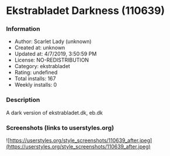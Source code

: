 # Ekstrabladet Darkness (110639)

### Information
- Author: Scarlet Lady (unknown)
- Created at: unknown
- Updated at: 4/7/2019, 3:50:59 PM
- License: NO-REDISTRIBUTION
- Category: ekstrabladet
- Rating: undefined
- Total installs: 167
- Weekly installs: 0


### Description
A dark version of ekstrabladet.dk, eb.dk


### Screenshots (links to userstyles.org)
![https://userstyles.org/style_screenshots/110639_after.jpeg](https://userstyles.org/style_screenshots/110639_after.jpeg)


